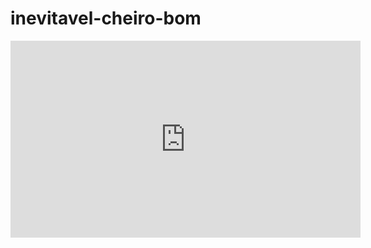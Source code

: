 # inevitavel-cheiro-bom
<body>



<iframe width="560" height="315" src="https://www.youtube.com/embed/VgcxJpGWDQk?si=doWjrm59Il-H41dq" title="YouTube video player" frameborder="0" allow="accelerometer; autoplay; clipboard-write; encrypted-media; gyroscope
; picture-in-picture; web-share" referrerpolicy="strict-origin-when-cross-origin" allowfullscreen></iframe>

</body>
